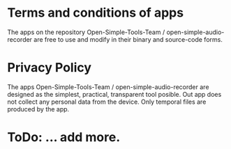 # Terms and conditions of apps

The apps on the repository Open-Simple-Tools-Team / open-simple-audio-recorder are free to use and modify in their binary and source-code forms.

# Privacy Policy

The apps Open-Simple-Tools-Team / open-simple-audio-recorder are designed as the simplest, practical, transparent tool posible. Out app does not collect any personal data from the device. Only temporal files are produced by the app.

# ToDo: ... add more.

